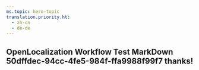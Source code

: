 ```yaml
---
ms.topic: hero-topic
translation.priority.ht: 
  - zh-cn
  - de-de
---
```

## OpenLocalization Workflow Test MarkDown 50dffdec-94cc-4fe5-984f-ffa9988f99f7 thanks!
